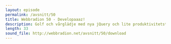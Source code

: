 ```yaml
---
layout: episode
permalink: /avsnitt/50
title: Webbradion 50 - Developaaaz!
description: Golf och vårglädje med nya jQuery och lite produktivitetstips. Microsofts Balmer i episk remix. Kan det bli bättre? Senaste nyheterna nerifrån. 
length: 33
sound_file: http://webbradion.net/avsnitt/50/download
---
```




